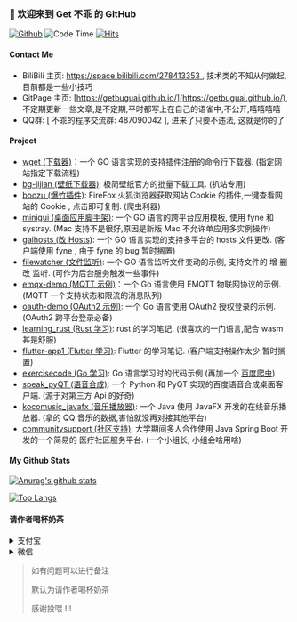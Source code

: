 ### 👋 欢迎来到 Get 不乖 的 GitHub

[![Github](https://img.shields.io/github/followers/getbuguai?label=Follow&style=plastic)](https://github.com/getbuguai)
![Code Time](https://img.shields.io/endpoint?style=flat-square&url=https://codetime-api.datreks.com/badge/65?logoColor=white%26project=%26recentMS=0%26showProject=true)
[![Hits](https://hits.seeyoufarm.com/api/count/incr/badge.svg?url=https%3A%2F%2Fgithub.com%2Fgetbuguai&count_bg=%2379C83D&title_bg=%23555555&icon=&icon_color=%23E7E7E7&title=views&edge_flat=false)](https://hits.seeyoufarm.com)

#### Contact Me 

- BiliBili 主页: [https://space.bilibili.com/278413353 ](https://space.bilibili.com/278413353), 技术类的不知从何做起,目前都是一些小技巧
- GitPage 主页: [https://getbuguai.github.io/](https://getbuguai.github.io/), 不定期更新一些文章,是不定期,平时都写上在自己的语雀中,不公开,嘻嘻嘻嘻
- QQ群: [ 不乖的程序交流群: 487090042 ], 进来了只要不违法, 这就是你的了

#### Project

* [wget (下载器)](https://github.com/getbuguai/wget)：一个 GO 语言实现的支持插件注册的命令行下载器. (指定网站指定下载流程)
* [bg-jijian (壁纸下载器)](https://github.com/getbuguai/bg-jijian): 极简壁纸官方的批量下载工具. (扒站专用)
* [boozu (爆竹插件)](https://github.com/getbuguai/boozu): FireFox 火狐浏览器获取网站 Cookie 的插件,一键查看网站的 Cookie , 点击即可复制. (爬虫利器)
* [minigui (桌面应用脚手架)](https://github.com/getbuguai/minigui): 一个 GO 语言的跨平台应用模板, 使用 fyne 和 systray. (Mac 支持不是很好,原因是新版 Mac 不允许单应用多实例操作)
* [gaihosts (改 Hosts)](https://github.com/getbuguai/gaihosts): 一个 GO 语言实现的支持多平台的 hosts 文件更改. (客户端使用 fyne , 由于 fyne 的 bug 暂时搁置)
* [filewatcher (文件监听)](https://github.com/getbuguai/filewatcher): 一个 GO 语言监听文件变动的示例, 支持文件的 增 删 改 监听. (可作为后台服务触发一些事件) 
* [emqx-demo (MQTT 示例)](https://https://github.com/getbuguai/emqx-demo)：一个 Go 语言使用 EMQTT 物联网协议的示例. (MQTT 一个支持状态和限流的消息队列) 
* [oauth-demo (OAuth2 示例)](https://github.com/getbuguai/oauth-demo): 一个 Go 语言使用 OAuth2 授权登录的示例. (OAuth2 跨平台登录必备) 
* [learning_rust (Rust 学习)](https://github.com/getbuguai/learning_rust): rust 的学习笔记. (很喜欢的一门语言,配合 wasm 甚是舒服)
* [flutter-app1 (Flutter 学习)](https://github.com/getbuguai/flutter-app1): Flutter 的学习笔记. (客户端支持操作太少,暂时搁置)
* [exercisecode (Go 学习)](https://github.com/getbuguai/exercisecode): Go 语言学习时的代码示例 (再加一个 [百度爬虫](https://github.com/getbuguai/baiduspider))
* [speak_pyQT (语音合成)](https://github.com/getbuguai/speak_pyQT): 一个 Python 和 PyQT 实现的百度语音合成桌面客户端. (源于对第三方 Api 的好奇)
* [kocomusic_javafx (音乐播放器)](https://github.com/getbuguai/kocomusic_javafx): 一个 Java 使用 JavaFX 开发的在线音乐播放器. (拿的 QQ 音乐的数据,害怕就没再对接其他平台)
* [communitysupport (社区支持)](https://github.com/getbuguai/communitysupport): 大学期间多人合作使用 Java Spring Boot 开发的一个简易的 医疗社区服务平台. (一个小组长, 小组会啥用啥)



#### My Github Stats

[![Anurag's github stats](https://github-readme-stats.vercel.app/api?username=getbuguai)](https://github.com/anuraghazra/github-readme-stats)

[![Top Langs](https://github-readme-stats.vercel.app/api/top-langs/?username=getbuguai&hide=javascript,html,css)](https://github.com/anuraghazra/github-readme-stats)

#### 请作者喝杯奶茶

<details>
    <summary>支付宝</summary>
   <img src="https://cdn.jsdelivr.net/gh/getbuguai/getbuguai/zhifubao.jpg"
     alt="支付宝收款">
    加载失败访问: https://cdn.jsdelivr.net/gh/getbuguai/getbuguai/zhifubao.jpg
</details>

<details>
    <summary>微信</summary>
     <img class="fit-picture"
     src="https://cdn.jsdelivr.net/gh/getbuguai/getbuguai/weixin.png"
     alt="微信收款">
     加载失败访问: https://cdn.jsdelivr.net/gh/getbuguai/getbuguai/weixin.png
</details>

> 如有问题可以进行备注
>
> 默认为请作者喝杯奶茶
>
> 感谢投喂 !!! 

<!--
**** is a ✨ _special_ ✨ repository because its `README.md` (this file) appears on your GitHub profile.
![](https://cdn.jsdelivr.net/gh/getbuguai/flutter-app1/assets/img/git.jpg)
Here are some ideas to get you started:

- 🔭 I’m currently working on ...
- 🌱 I’m currently learning ...
- 👯 I’m looking to collaborate on ...
- 🤔 I’m looking for help with ...
- 💬 Ask me about ...
- 📫 How to reach me: ...
- 😄 Pronouns: ...
- ⚡ Fun fact: ...

#### 赞助
<details>
    <summary>支付宝</summary>
   <img src="https://cdn.jsdelivr.net/gh/getbuguai/getbuguai/zhifubao.jpg"
     alt="支付宝收款">
</details>
<details>
    <summary>微信</summary>
     <img class="fit-picture"
     src="https://cdn.jsdelivr.net/gh/getbuguai/getbuguai/weixin.png"
     alt="微信收款">
</details>
> 如有问题可以进行备注
> 默认为请作者喝杯奶茶
> 感谢投喂 !!! 
-->


